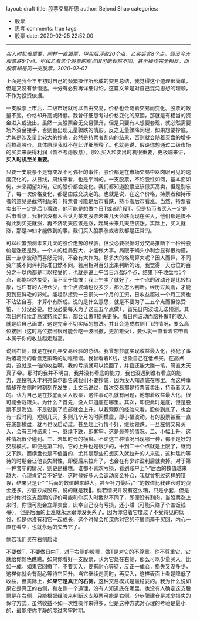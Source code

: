 layout: draft
title: 股票交易所思
author: Bejond Shao
categories:
  - 股票
  - 思考
comments: true
tags:
  - 股票
date: 2020-02-25 22:52:00
---
*买入时机很重要，同样一直股票，甲买后浮盈20个点，乙买后套8个点。假设今天股票跌5个点。甲和乙看这个股票的观点很可能截然不同，甚至操作完全相反。而股票却是同一支股票。2020-02-07*

上面是我今年年初对自己的频繁操作所形成的交易总结，我觉得这个道理很简单，但是又没有参悟透。十分有必要再详细讨论。这篇文章是对自己混沌思想的理顺，不作为投资依据。

一支股票上市后，二级市场就可以自由交易，价格也会随着交易而变化。股票的数量不变，价格却升高或降低。我曾仔细思考过价格变化的原因，那就是有相当的资金进入或流出。虽然一支股票会无交易骤升，但是只要有人想要套现，就必然需要场外资金接手，否则会出现无量骤跌的情形。反之无量骤降同理，如果想要抄底，尤其是涉及量比较大的抄底，必然是持票者割肉的结果，否则就会随着买盘的增多而拉高股价。具体原理我就不在此详细解释了。也就是说，假设你想通过二级市场的买卖来获得利润（暂不考虑股息），那么买入和卖出时机很重要，更极端来讲，**买入时机至关重要**。

只要一支股票不是有突发不可弥补的事件，股价都是在市场交易中以肉眼可见的速度变化的。从日线，周线来看，也是平滑的。一支股票，不论股性如何，基本面如何，未来期望如何，它的股价都会变化。我们都知道股票应该低买高卖，但是别忘了，每一次价格变化，都是由成交决定的。也就是说，在这个价格，持票者和持币者的意见是截然相反的：持票者可能是后市看跌，持币者后市看涨。当然，持票者卖出不一定是后市看跌，他可能是想做个日T或者阶段T。但是持币者买入一定是后市看涨，我相信没有人会认为某支股票未来几天会跌而现在买入，他们都是恨不得此刻买完就涨，再不济明天应该是涨，起码未来几天应该涨。实际上，买入就涨，那是神仙才能做到的事。我们买入股票涨或者跌都是正常的。

可以积累预测未来几天的股价走势的经验，但没必要根据时分交易推断下一秒钟股价是涨还是跌。一个人的格局要大，才能做大事。局限于蝇头小利会显得很拘谨，因一点小波动而喜怒无常，不会有大作为。那多大的格局算大呢？因人而异，不同资产或不同评判标准自然不同。若用相对百分比来判断的话，我觉得一天仓位的百分之十以内都是可以接受的，也就是说上午当日浮盈5个点，结果下午收盘亏5个点，都能坦然接受，而不至于悔恨：我上午卖了就好了。十个点的波动还是比较抽象，也许有的人持仓少，十个点波动也没多少，那么怎么判断。经历过风雨，才能见到更鲜艳的彩虹。能坦然接受一日损失一个月的工资，日收益超过一个月工资也不沾沾自喜，才算小有所成。说的是什么意思，就是不要为了三五个点而担惊受怕，十分没必要。也没必要每天为了这三五个点做T，首先日内波动无法预测，其次日内持续走高或持续走低，都会让做T损失更多。看日内波动而脑补做T的收入就是给自己画饼，这是完全不切实际的想法。并且会造成右侧T飞的情况，要么高位接回（这时高位接回很可能会吃一波回撤，更加难受），要么就一直看着它带着本属于你的收益越走越高。

说到右侧，就是在我几年交易经验的总结。我曾想抄底实现收益最大化，我犯了事后诸葛亮的看盘定策略的幼稚错误。我曾看着K线，想象自己在低点买，在高点卖，这就是一倍的收益啊，我的亏损就可以挽回了，并且还能大赚一笔，简直太天真了:joy:。那时的我并不明白，我并没有看底的能力，我也没遇到谁有看底的能力，连投机天才利弗莫尔都告诫我们不要抄底，因为没人知道底在哪里。而这种事情却在左侧时时刻刻在发生，上文已说过，每次交易都是持票者卖出，持币者买入的。认为自己是在抄底而买入股票，这件事动机就有问题，他想着收益最大化，很可能会栽跟头。为什么？首先，没人知道底在哪里。其次，即便此时是底，但是股票不是海浪，不是说到了底部就会上升。以我观察的经验来看，股价到底了，也会有一段时间，短则几天，多则几个月的时间横盘，即小幅波动。有的股票甚至一直在底部横盘，就再也没启动过。甚至赶上行情不好，继续领跌。一旦左侧交易买入，会有三种结果：一、继续下跌，即套牢。这是最差的情况。二、小幅上升，这种情况很少碰到。三、未知时长的横盘。不论这三种情况出现哪一种，都不是好的交易模式。即便是第二种，它的上升也是很少的，十到二十个点就是上限了，继而又下跌。而横盘也是不值当的，尤其是那些幻想买入就拉升的人来说，这种焦灼等待的时期会让他丧失耐性，即便后来拉升了，也会在有少许盈利后就卖掉。对于第一种套牢的情况，则更是糟糕。谁都不喜欢亏损，看到账户上”-“后面的数值越来越大，心理肯定会不好受。这时候好多人会调动资金补仓，我就曾犯过这样的错误，结果只是让”-“后面的数值越来越大，甚至补刀最后，”-”的数值比我建仓时的资金还多。抄底抄成股东，说的就是我:new_moon_with_face:。倘若情况并没有这么糟，只是小套，但是此时你对这支股票的评价可能和你买入时截然不同了，即便没有割肉，当股票涨上来时，你很可能会立即卖出，庆幸自己没有亏损，还小赚（可能只赚了个盖饭钱:joy:），但是后面的上涨就永远跟你没关系了。因为你陪着它度过了不受待见的低谷，但是你没有和它一起成长，这个时候会加深你对它的不屑而羞于买回，内心一直在看空，也就永远的失去它了。

倘若我们买在右侧启动

不要做T，不要做日内T，对于右侧的股票，做T是对它的不尊重。你不尊重它，它就给你颜色瞧瞧。如果你看好一支股票，认为它处在右侧，那么可以少量买入，比如一成。如果它回撤了，不要买入，要有耐心等待，反正一成仓，损失又没多少，这样你就会有耐心等待它回升。当它继续走高时，再买入，这样表面上看是降低了收益，但实际上，**如果它是真正的右侧**，这种交易模式是最稳妥的。我为什么说如果它是真正的右侧，和左侧一个道理，没有人知道底在哪里，也没有人确定这支股票是在右侧，只能根据经验来判断这支股票可能是右侧。分步骤建仓是减少损失的保守方式，虽然收益不如一次性操作来得多，但是这种方式对心理的考验是最小的，最能使你平静的度过套牢时期。